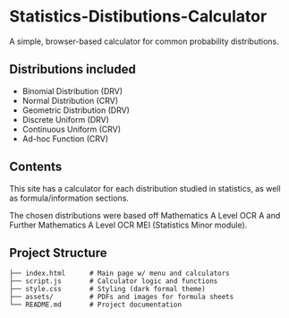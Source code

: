 # Statistics-Distibutions-Calculator

A simple, browser-based calculator for common probability distributions.

## Distributions included

- Binomial Distribution (DRV)  
- Normal Distribution (CRV)  
- Geometric Distribution (DRV)  
- Discrete Uniform (DRV)  
- Continuous Uniform (CRV)  
- Ad-hoc Function (CRV)

## Contents

This site has a calculator for each distribution studied in statistics, as well as formula/information sections.

The chosen distributions were based off Mathematics A Level OCR A and Further Mathematics A Level OCR MEI (Statistics Minor module).

## Project Structure


```
├── index.html      # Main page w/ menu and calculators
├── script.js       # Calculator logic and functions
├── style.css       # Styling (dark formal theme)
├── assets/         # PDFs and images for formula sheets
└── README.md       # Project documentation
```
